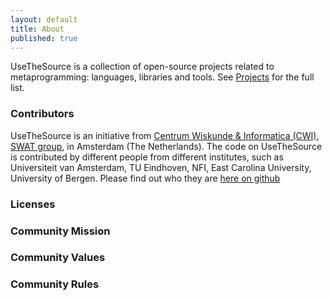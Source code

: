 ```yaml
---
layout: default
title: About
published: true
---
```


UseTheSource is a collection of open-source projects related to metaprogramming: languages, libraries and tools. See [Projects](../projects/) for the full list.

### Contributors

UseTheSource is an initiative from [Centrum Wiskunde & Informatica (CWI)](http://www.cwi.nl/), [SWAT group](http://www.cwi.nl/software-analysis-and-transformation), in Amsterdam (The Netherlands). The code on UseTheSource is contributed by different people from different institutes, such as Universiteit van Amsterdam, TU Eindhoven, NFI, East Carolina University, University of Bergen.
Please find out who they are [here on github](https://github.com/orgs/usethesource/people)

### Licenses

### Community Mission

### Community Values

### Community Rules



